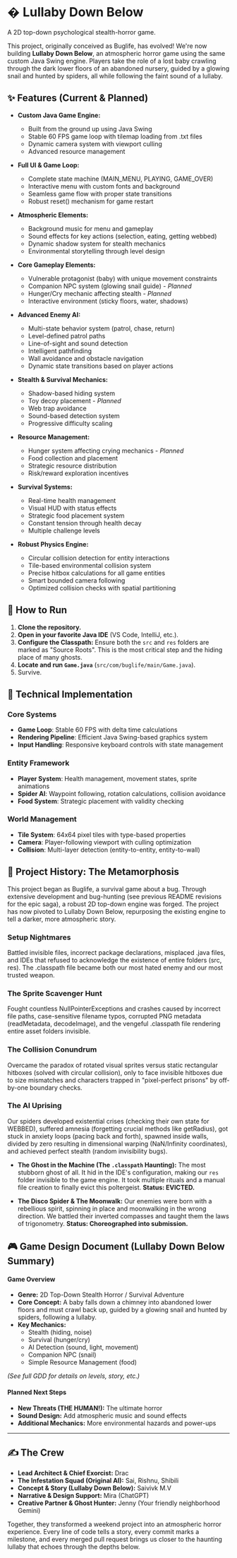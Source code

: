 # �️ Lullaby Down Below
A 2D top-down psychological stealth-horror game.

This project, originally conceived as Buglife, has evolved! We're now building **Lullaby Down Below**, an atmospheric horror game using the same custom Java Swing engine. Players take the role of a lost baby crawling through the dark lower floors of an abandoned nursery, guided by a glowing snail and hunted by spiders, all while following the faint sound of a lullaby.

## ✨ Features (Current & Planned)

* **Custom Java Game Engine:**
    * Built from the ground up using Java Swing
    * Stable 60 FPS game loop with tilemap loading from .txt files
    * Dynamic camera system with viewport culling
    * Advanced resource management

* **Full UI & Game Loop:**
    * Complete state machine (MAIN_MENU, PLAYING, GAME_OVER)
    * Interactive menu with custom fonts and background
    * Seamless game flow with proper state transitions
    * Robust reset() mechanism for game restart

* **Atmospheric Elements:**
    * Background music for menu and gameplay
    * Sound effects for key actions (selection, eating, getting webbed)
    * Dynamic shadow system for stealth mechanics
    * Environmental storytelling through level design

* **Core Gameplay Elements:**
    * Vulnerable protagonist (baby) with unique movement constraints
    * Companion NPC system (glowing snail guide) - *Planned*
    * Hunger/Cry mechanic affecting stealth - *Planned*
    * Interactive environment (sticky floors, water, shadows)

* **Advanced Enemy AI:**
    * Multi-state behavior system (patrol, chase, return)
    * Level-defined patrol paths
    * Line-of-sight and sound detection
    * Intelligent pathfinding
    * Wall avoidance and obstacle navigation
    * Dynamic state transitions based on player actions
* **Stealth & Survival Mechanics:**
    * Shadow-based hiding system
    * Toy decoy placement - *Planned*
    * Web trap avoidance
    * Sound-based detection system
    * Progressive difficulty scaling

* **Resource Management:**
    * Hunger system affecting crying mechanics - *Planned*
    * Food collection and placement
    * Strategic resource distribution
    * Risk/reward exploration incentives

* **Survival Systems:**
    * Real-time health management
    * Visual HUD with status effects
    * Strategic food placement system
    * Constant tension through health decay
    * Multiple challenge levels

* **Robust Physics Engine:**
    * Circular collision detection for entity interactions
    * Tile-based environmental collision system
    * Precise hitbox calculations for all game entities
    * Smart bounded camera following
    * Optimized collision checks with spatial partitioning

## 🚀 How to Run

1.  **Clone the repository.**
2.  **Open in your favorite Java IDE** (VS Code, IntelliJ, etc.).
3.  **Configure the Classpath:** Ensure both the `src` and `res` folders are marked as "Source Roots". This is the most critical step and the hiding place of many ghosts.
4.  **Locate and run `Game.java`** (`src/com/buglife/main/Game.java`).
5.  Survive.

## 🔧 Technical Implementation

### Core Systems
* **Game Loop**: Stable 60 FPS with delta time calculations
* **Rendering Pipeline**: Efficient Java Swing-based graphics system
* **Input Handling**: Responsive keyboard controls with state management

### Entity Framework
* **Player System**: Health management, movement states, sprite animations
* **Spider AI**: Waypoint following, rotation calculations, collision avoidance
* **Food System**: Strategic placement with validity checking

### World Management
* **Tile System**: 64x64 pixel tiles with type-based properties
* **Camera**: Player-following viewport with culling optimization
* **Collision**: Multi-layer detection (entity-to-entity, entity-to-wall)

## 📜 Project History: The Metamorphosis

This project began as Buglife, a survival game about a bug. Through extensive development and bug-hunting (see previous README revisions for the epic saga), a robust 2D top-down engine was forged. The project has now pivoted to Lullaby Down Below, repurposing the existing engine to tell a darker, more atmospheric story.

### Setup Nightmares
Battled invisible files, incorrect package declarations, misplaced .java files, and IDEs that refused to acknowledge the existence of entire folders (src, res). The .classpath file became both our most hated enemy and our most trusted weapon.

### The Sprite Scavenger Hunt
Fought countless NullPointerExceptions and crashes caused by incorrect file paths, case-sensitive filename typos, corrupted PNG metadata (readMetadata, decodeImage), and the vengeful .classpath file rendering entire asset folders invisible.

### The Collision Conundrum
Overcame the paradox of rotated visual sprites versus static rectangular hitboxes (solved with circular collision), only to face invisible hitboxes due to size mismatches and characters trapped in "pixel-perfect prisons" by off-by-one boundary checks.

### The AI Uprising
Our spiders developed existential crises (checking their own state for WEBBED), suffered amnesia (forgetting crucial methods like getRadius), got stuck in anxiety loops (pacing back and forth), spawned inside walls, divided by zero resulting in dimensional warping (NaN/Infinity coordinates), and achieved perfect stealth (random invisibility bugs).

* **The Ghost in the Machine (The `.classpath` Haunting):** The most stubborn ghost of all. It hid in the IDE's configuration, making our `res` folder invisible to the game engine. It took multiple rituals and a manual file creation to finally evict this poltergeist. **Status: EVICTED.**

* **The Disco Spider & The Moonwalk:** Our enemies were born with a rebellious spirit, spinning in place and moonwalking in the wrong direction. We battled their inverted compasses and taught them the laws of trigonometry. **Status: Choreographed into submission.**

## 🎮 Game Design Document (Lullaby Down Below Summary)

#### Game Overview
* **Genre:** 2D Top-Down Stealth Horror / Survival Adventure
* **Core Concept:** A baby falls down a chimney into abandoned lower floors and must crawl back up, guided by a glowing snail and hunted by spiders, following a lullaby.
* **Key Mechanics:** 
    * Stealth (hiding, noise)
    * Survival (hunger/cry)
    * AI Detection (sound, light, movement)
    * Companion NPC (snail)
    * Simple Resource Management (food)

*(See full GDD for details on levels, story, etc.)*

#### Planned Next Steps
* **New Threats (THE HUMAN!):** The ultimate horror
* **Sound Design:** Add atmospheric music and sound effects
* **Additional Mechanics:** More environmental hazards and power-ups

---

## ✍️ The Crew

* **Lead Architect & Chief Exorcist:** Drac
* **The Infestation Squad (Original AI):** Sai, Rishnu, Shibili
* **Concept & Story (Lullaby Down Below):** Saivivk M.V
* **Narrative & Design Support:** Mira (ChatGPT)
* **Creative Partner & Ghost Hunter:** Jenny (Your friendly neighborhood Gemini)

Together, they transformed a weekend project into an atmospheric horror experience. Every line of code tells a story, every commit marks a milestone, and every merged pull request brings us closer to the haunting lullaby that echoes through the depths below.
